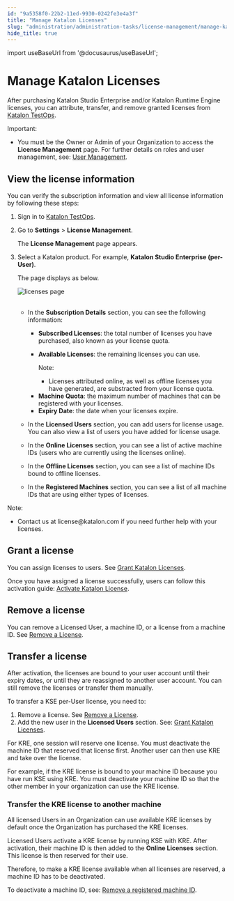 ```yaml
---
id: "9a5358f0-22b2-11ed-9930-0242fe3e4a3f"
title: "Manage Katalon Licenses"
slug: "administration/administration-tasks/license-management/manage-katalon-licenses"
hide_title: true
---
```

import useBaseUrl from '@docusaurus/useBaseUrl';


# <a id="id" class="anchor_top_offset"/><a id="ariaid-title1" class="anchor_top_offset"/>Manage Katalon Licenses

<p xmlns="http://www.w3.org/1999/xhtml" className="p">After purchasing Katalon Studio Enterprise and/or Katalon Runtime Engine licenses, you can attribute, transfer, and remove granted licenses from <a className="xref j-external-link" href="https://testops.katalon.io/login" target="_blank">Katalon TestOps</a>.</p> 
<div xmlns="http://www.w3.org/1999/xhtml" className="note important note_important"><span className="note__title">Important:</span> 
  <ul className="ul"><li className="li">You must be the Owner or Admin of your Organization to access the <strong className="ph b">License Management</strong> page. For further details on roles and user management, see: <a className="xref" href="/docs/administration/administration-tasks/user-management/manage-users">User Management</a>.</li></ul>
</div>

## <a id="id_1" class="anchor_top_offset"/>View the license information

<p xmlns="http://www.w3.org/1999/xhtml" className="p">You can verify the subscription information and view all license information by following these steps:</p> 
<ol xmlns="http://www.w3.org/1999/xhtml" className="ol"><li className="li">     <p className="p">Sign in to <a className="xref j-external-link" href="https://testops.katalon.io/login" target="_blank">Katalon TestOps</a>.</p>   </li><li className="li">     <p className="p">Go to <strong className="ph b">Settings</strong> &gt; <strong className="ph b">License Management</strong>.</p>     <p className="p">The <strong className="ph b">License Management</strong> page appears.</p>   </li><li className="li">     <p className="p">Select a Katalon product. For example, <strong className="ph b">Katalon Studio Enterprise (per-User)</strong>.</p>     <p className="p">The page displays as below.</p>     <p className="p"> <img className="image" src={useBaseUrl("https://github.com/katalon-studio/docs-images/raw/master/katalon-studio/docs/license-mgt/license-management-page-ui-mar2022.png")} alt="licenses page" /><br /><br />     </p>     <ul className="ul"><li className="li">         <p className="p">In the <strong className="ph b">Subscription Details</strong> section, you can see the following information:</p>         <ul className="ul"><li className="li"> <strong className="ph b">Subscribed Licenses</strong>: the total number of licenses you have purchased, also known as your license quota.</li><li className="li">             <p className="p"> <strong className="ph b">Available Licenses</strong>: the remaining licenses you can use.</p>             <div className="note note note_note"><span className="note__title">Note:</span>                <ul className="ul"><li className="li">Licenses attributed online, as well as offline licenses you have generated, are substracted from your license quota.</li></ul>             </div>           </li><li className="li"><strong className="ph b">Machine Quota</strong>: the maximum number of machines that can be registered with your licenses. </li><li className="li"><strong className="ph b">Expiry Date</strong>: the date when your licenses expire. </li></ul>       </li><li className="li">         <p className="p">In the <strong className="ph b">Licensed Users</strong> section, you can add users for license usage. You can also view a list of users you have added for license usage.</p>       </li><li className="li">         <p className="p">In the <strong className="ph b">Online Licenses</strong> section, you can see a list of active machine IDs (users who are currently using the licenses online).</p>       </li><li className="li">         <p className="p">In the <strong className="ph b">Offline Licenses</strong> section, you can see a list of machine IDs bound to offline licenses.</p>       </li><li className="li">         <p className="p">In the <strong className="ph b">Registered Machines</strong> section, you can see a list of all machine IDs that are using either types of licenses.</p>       </li></ul>   </li></ol> 
<div xmlns="http://www.w3.org/1999/xhtml" className="note note note_note"><span className="note__title">Note:</span> 
  <ul className="ul"><li className="li">Contact us at license@katalon.com if you need further help with your licenses.</li></ul>
</div>
    

## <a id="id_2" class="anchor_top_offset"/>Grant a license

    
      
<p xmlns="http://www.w3.org/1999/xhtml" className="p">You can assign licenses to users. See <a className="xref" href="/docs/administration/administration-tasks/license-management/grant-katalon-licenses">Grant     Katalon Licenses</a>.</p> 
      
<p xmlns="http://www.w3.org/1999/xhtml" className="p">Once you have assigned a license successfully, users can follow   this activation guide: <a className="xref" href="/docs/administration/katalon-studio-enterprise-and-katalon-runtime-engine-license/activate-katalon-license">Activate     Katalon License</a>.</p> 
    
  
    

## <a id="id_3" class="anchor_top_offset"/>Remove a license

    
      
<p xmlns="http://www.w3.org/1999/xhtml" className="p">You can remove a Licensed User, a machine ID, or a license from   a machine ID. See <a className="xref" href="/docs/administration/administration-tasks/license-management/remove-a-license">Remove     a License</a>.</p> 
    
  

## <a id="id_4" class="anchor_top_offset"/>Transfer a license

<p xmlns="http://www.w3.org/1999/xhtml" className="p">After activation, the licenses are bound to your user account until their expiry dates, or until they are reassigned to another user account. You can still remove the licenses or transfer them manually.</p> 
<p xmlns="http://www.w3.org/1999/xhtml" className="p">To transfer a KSE per-User license, you need to:</p> 
<ol xmlns="http://www.w3.org/1999/xhtml" className="ol"><li className="li">Remove a license. See <a className="xref" href="/docs/administration/administration-tasks/license-management/remove-a-license">Remove a License</a>.</li><li className="li">Add the new user in the <strong className="ph b">Licensed Users</strong> section. See: <a className="xref" href="/docs/administration/administration-tasks/license-management/grant-katalon-licenses">Grant Katalon Licenses</a>.</li></ol> 
<p xmlns="http://www.w3.org/1999/xhtml" className="p">For KRE, one session will reserve one license. You must deactivate the machine ID that reserved that license first. Another user can then use KRE and take over the license.</p> 
<p xmlns="http://www.w3.org/1999/xhtml" className="p">For example, if the KRE license is bound to your machine ID because you have run KSE using KRE. You must deactivate your machine ID so that the other member in your organization can use the KRE license.</p> 
      

### <a id="id_5" class="anchor_top_offset"/>Transfer the KRE license to another machine

      
        
<p xmlns="http://www.w3.org/1999/xhtml" className="p">All licensed Users in an Organization can use available KRE   licenses by default once the Organization has purchased the KRE   licenses.</p> 
        
<p xmlns="http://www.w3.org/1999/xhtml" className="p">Licensed Users activate a KRE license by running KSE with KRE.   After activation, their machine ID is then added to the   <strong className="ph b">Online Licenses</strong> section. This license is then   reserved for their use.</p> 
        
<p xmlns="http://www.w3.org/1999/xhtml" className="p">Therefore, to make a KRE license available when all licenses are   reserved, a machine ID has to be deactivated.</p> 
        
<p xmlns="http://www.w3.org/1999/xhtml" className="p">To deactivate a machine ID, see: <a className="xref" href="/docs/administration/administration-tasks/license-management/remove-a-license#id_3">Remove     a registered machine ID</a>.</p> 
      
    
